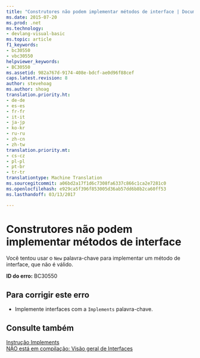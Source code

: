 ```yaml
---
title: "Construtores não podem implementar métodos de interface | Documentos do Microsoft"
ms.date: 2015-07-20
ms.prod: .net
ms.technology:
- devlang-visual-basic
ms.topic: article
f1_keywords:
- bc30550
- vbc30550
helpviewer_keywords:
- BC30550
ms.assetid: 982a767d-9174-408e-bdcf-ae0d96f88cef
caps.latest.revision: 8
author: stevehoag
ms.author: shoag
translation.priority.ht:
- de-de
- es-es
- fr-fr
- it-it
- ja-jp
- ko-kr
- ru-ru
- zh-cn
- zh-tw
translation.priority.mt:
- cs-cz
- pl-pl
- pt-br
- tr-tr
translationtype: Machine Translation
ms.sourcegitcommit: a06bd2a17f1d6c7308fa6337c866c1ca2e7281c0
ms.openlocfilehash: e929ca5f396f853005d36ab57dd6b8b2ca60ff53
ms.lasthandoff: 03/13/2017

---
```

# <a name="constructors-cannot-implement-interface-methods"></a>Construtores não podem implementar métodos de interface
Você tentou usar o `New` palavra-chave para implementar um método de interface, que não é válido.  
  
 **ID do erro:** BC30550  
  
## <a name="to-correct-this-error"></a>Para corrigir este erro  
  
-   Implemente interfaces com a `Implements` palavra-chave.  
  
## <a name="see-also"></a>Consulte também  
 [Instrução Implements](../../visual-basic/language-reference/statements/implements-statement.md)   
 [NÃO está em compilação: Visão geral de Interfaces](http://msdn.microsoft.com/en-us/f96bb470-c1b8-4c73-89bc-6f536b798da1)
